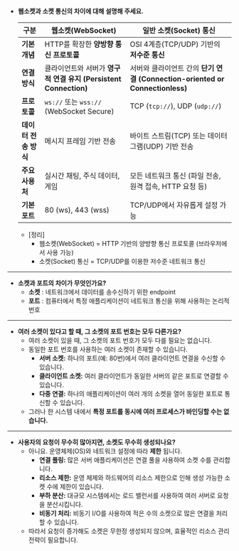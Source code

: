 - **웹소켓과 소켓 통신의 차이에 대해 설명해 주세요.**

  | 구분 | 웹소켓(WebSocket) | 일반 소켓(Socket) 통신 |
  | --- | --- | --- |
  | **기본 개념** | HTTP를 확장한 **양방향 통신 프로토콜** | OSI 4계층(TCP/UDP) 기반의 **저수준 통신** |
  | **연결 방식** | 클라이언트와 서버가 **영구적 연결 유지 (Persistent Connection)** | 서버와 클라이언트 간의 **단기 연결 (Connection-oriented or Connectionless)** |
  | **프로토콜** | `ws://` 또는 `wss://` (WebSocket Secure) | TCP (`tcp://`), UDP (`udp://`) |
  | **데이터 전송 방식** | 메시지 프레임 기반 전송 | 바이트 스트림(TCP) 또는 데이터그램(UDP) 기반 전송 |
  | **주요 사용처** | 실시간 채팅, 주식 데이터, 게임 | 모든 네트워크 통신 (파일 전송, 원격 접속, HTTP 요청 등) |
  | **기본 포트** | 80 (ws), 443 (wss) | TCP/UDP에서 자유롭게 설정 가능 |

  - [정리]
    - 웹소켓(WebSocket) = HTTP 기반의 양방향 통신 프로토콜 (브라우저에서 사용 가능)
    - 소켓(Socket) 통신 = TCP/UDP를 이용한 저수준 네트워크 통신
----
- **소켓과 포트의 차이가 무엇인가요?**
    - **소켓** : 네트워크에서 데이터를 송수신하기 위한 endpoint
    - **포트** : 컴퓨터에서 특정 애플리케이션이 네트워크 통신을 위해 사용하는 논리적 번호 
----
- **여러 소켓이 있다고 할 때, 그 소켓의 포트 번호는 모두 다른가요?**
    - 여러 소켓이 있을 때, 그 소켓의 포트 번호가 모두 다를 필요는 없습니다. 
    - 동일한 포트 번호를 사용하는 여러 소켓이 존재할 수 있습니다. 
      - **서버 소켓:** 하나의 포트(예: 80번)에서 여러 클라이언트 연결을 수신할 수 있습니다. 
      - **클라이언트 소켓:** 여러 클라이언트가 동일한 서버의 같은 포트로 연결할 수 있습니다. 
      - **다중 연결:** 하나의 애플리케이션이 여러 개의 소켓을 열어 동일한 포트로 통신할 수 있습니다. 
    - 그러나 한 시스템 내에서 **특정 포트를 동시에 여러 프로세스가 바인딩할 수는 없습니다.**
----
- **사용자의 요청이 무수히 많아지면, 소켓도 무수히 생성되나요?**
  - 아니요. 운영체제(OS)와 네트워크 설정에 따라 **제한** 됩니다. 
    - **연결 풀링:** 많은 서버 애플리케이션은 연결 풀을 사용하여 소켓 수를 관리합니다. 
    - **리소스 제한:** 운영 체제와 하드웨어의 리소스 제한으로 인해 생성 가능한 소켓 수에 제한이 있습니다. 
    - **부하 분산:** 대규모 시스템에서는 로드 밸런서를 사용하여 여러 서버로 요청을 분산시킵니다. 
    - **비동기 처리:** 비동기 I/O를 사용하여 적은 수의 소켓으로 많은 연결을 처리할 수 있습니다. 
  - 따라서 요청이 증가해도 소켓은 무한정 생성되지 않으며, 효율적인 리소스 관리 전략이 필요합니다.

